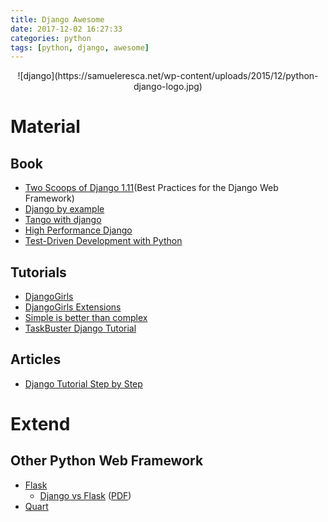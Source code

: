 ```yaml
---
title: Django Awesome
date: 2017-12-02 16:27:33
categories: python
tags: [python, django, awesome]
---
```


<center>
![django](https://samueleresca.net/wp-content/uploads/2015/12/python-django-logo.jpg)
</center>

# Material
## Book
- [Two Scoops of Django 1.11](https://www.twoscoopspress.com/products/two-scoops-of-django-1-11)(Best Practices for the Django Web Framework)
- [Django by example](https://www.packtpub.com/web-development/django-example)
- [Tango with django](http://www.tangowithdjango.com/)
- [High Performance Django](https://highperformancedjango.com/)
- [Test-Driven Development with Python](http://www.obeythetestinggoat.com/pages/book.html)

## Tutorials
- [DjangoGirls](https://tutorial.djangogirls.org)
- [DjangoGirls Extensions](https://djangogirls.gitbooks.io/django-girls-tutorial-extensions/content/)
- [Simple is better than complex](https://simpleisbetterthancomplex.com/series/)
- [TaskBuster Django Tutorial](http://www.marinamele.com/taskbuster-django-tutorial)

## Articles
- [Django Tutorial Step by Step](https://consideratecode.com/2017/12/15/django-tutorial-step-by-step/)

# Extend
## Other Python Web Framework
- [Flask](https://github.com/pallets/flask)
    - [Django vs Flask](https://archive.org/details/djangocon-us-2017-django-vs-flask) ([PDF](https://ia600806.us.archive.org/33/items/djangocon-us-2017-django-vs-flask/Django-vs-Flask.pdf))
- [Quart](https://gitlab.com/pgjones/quart)
